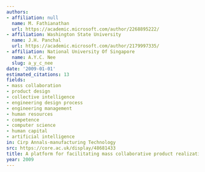 ```yaml
---
authors:
- affiliation: null
  name: M. Fathianathan
  url: https://academic.microsoft.com/author/2268895222/
- affiliation: Washington State University
  name: J.H. Panchal
  url: https://academic.microsoft.com/author/2179997335/
- affiliation: National University Of Singapore
  name: A.Y.C. Nee
  slug: a_y_c_nee
date: '2009-01-01'
estimated_citations: 13
fields:
- mass collaboration
- product design
- collective intelligence
- engineering design process
- engineering management
- human resources
- competence
- computer science
- human capital
- artificial intelligence
in: Cirp Annals-manufacturing Technology
src: https://core.ac.uk/display/48681433
title: A platform for facilitating mass collaborative product realization
year: 2009
---
```

